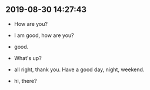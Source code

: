 ## 2019-08-30 14:27:43

- How are you?
- I am good, how are you?
- good.


- What's up?


- all right, thank you. Have a good day, night, weekend.


- hi, there?
